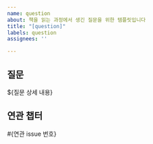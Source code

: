 ```yaml
---
name: question
about: 책을 읽는 과정에서 생긴 질문을 위한 템플릿입니다
title: "[question]"
labels: question
assignees: ''

---
```


## 질문

${질문 상세 내용}

## 연관 챕터

#{연관 issue 번호}
